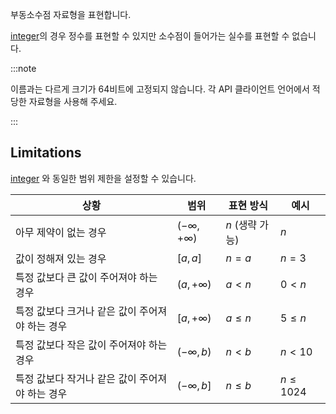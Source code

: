 부동소수점 자료형을 표현합니다.

[integer](./integer.md)의 경우 정수를 표현할 수 있지만 소수점이 들어가는 실수를 표현할 수 없습니다.

:::note

이름과는 다르게 크기가 64비트에 고정되지 않습니다.
각 API 클라이언트 언어에서 적당한 자료형을 사용해 주세요.

:::

## Limitations

[integer](./integer.md) 와 동일한 범위 제한을 설정할 수 있습니다.

| 상황                                            | 범위                           | 표현 방식       | 예시         |
| ----------------------------------------------- | ------------------------------ | --------------- | ------------ |
| 아무 제약이 없는 경우                           | $\left(-\infty,+\infty\right)$ | $n$ (생략 가능) | $n$          |
| 값이 정해져 있는 경우                           | $\left[a,a\right]$             | $n=a$           | $n=3$        |
| 특정 값보다 큰 값이 주어져야 하는 경우          | $\left(a,+\infty\right)$       | $a<n$           | $0<n$        |
| 특정 값보다 크거나 같은 값이 주어져야 하는 경우 | $\left[a,+\infty\right)$       | $a\leq n$       | $5\leq n$    |
| 특정 값보다 작은 값이 주어져야 하는 경우        | $\left(-\infty,b\right)$       | $n<b$           | $n<10$       |
| 특정 값보다 작거나 같은 값이 주어져야 하는 경우 | $\left(-\infty,b\right]$       | $n\leq b$       | $n\leq 1024$ |
